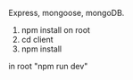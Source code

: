 Express, mongoose, mongoDB.

1) npm install on root
2) cd client
3) npm install

in root "npm run dev"
